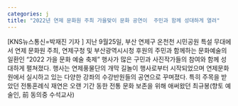 ```yaml
---
categories: j
title: "2022년 연제 문화원 주최 가을맞이 문화 공연이  주민과 함께 성대하게 열려"
---
```

[KNS뉴스통신=박재진 기자 ] 지난 9월25일, 부산 연제구 온천천 시민공원 특설 무대에서 연제 문화원 주최, 연제구청 및 부산광역시시청 후원의 주민과 함께하는 문화예술의 일환인 “2022 가을 문화 예술 축제” 행사가 많은 구민과 사진작가들의 참여와 함께 성대하게 펼쳐졌다. 행사는 연제풍물단의 개막 길놀이 행사로부터 시작되었으며 연제문화원에서 실시하고 있는 다양한 강좌의 수강반원들의 공연으로 꾸며졌다. 특히 주목을 받았던 전통혼례식 재연은 오랜 기간 동한 전통 문화 보존을 위해 애써왔던 최규봉(향토 예술인, 前 동의중 수석교사)